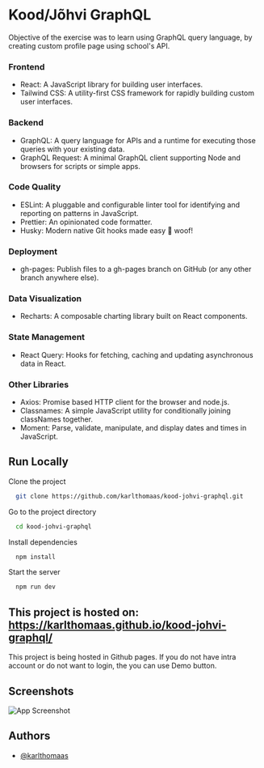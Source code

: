 # Kood/Jõhvi GraphQL
Objective of the exercise was to learn using GraphQL query language, by creating custom profile page using school's API. 
### Frontend
* React: A JavaScript library for building user interfaces.
* Tailwind CSS: A utility-first CSS framework for rapidly building custom user interfaces.

### Backend
* GraphQL: A query language for APIs and a runtime for executing those queries with your existing data.
* GraphQL Request: A minimal GraphQL client supporting Node and browsers for scripts or simple apps.

### Code Quality
* ESLint: A pluggable and configurable linter tool for identifying and reporting on patterns in JavaScript.
* Prettier: An opinionated code formatter.
* Husky: Modern native Git hooks made easy 🐶 woof!

### Deployment
* gh-pages: Publish files to a gh-pages branch on GitHub (or any other branch anywhere else).

### Data Visualization
* Recharts: A composable charting library built on React components.

### State Management
* React Query: Hooks for fetching, caching and updating asynchronous data in React.

### Other Libraries
* Axios: Promise based HTTP client for the browser and node.js.
* Classnames: A simple JavaScript utility for conditionally joining classNames together.
* Moment: Parse, validate, manipulate, and display dates and times in JavaScript.
## Run Locally

Clone the project

```bash
  git clone https://github.com/karlthomaas/kood-johvi-graphql.git
```

Go to the project directory

```bash
  cd kood-johvi-graphql
```

Install dependencies

```bash
  npm install
```

Start the server

```bash
  npm run dev
```



## This project is hosted on: https://karlthomaas.github.io/kood-johvi-graphql/
This project is being hosted in Github pages. If you do not have intra account or do not want to login, the you can use Demo button.
## Screenshots

![App Screenshot](https://i.postimg.cc/qMH0ZhVx/Screenshot-2024-03-02-at-14-11-15-Kood-J-hvi-Graphql.png)


## Authors

- [@karlthomaas](https://www.github.com/karlthomaas)

